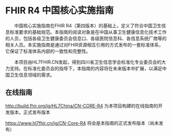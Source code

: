 # FHIR R4 中国核心实施指南

&emsp;&emsp;中国核心实施指南在FHIR R4（第四版本）的基础上，定义了符合中国卫生信息标准要求的基础规范。本指南的阅读对象是在中国从事卫生健康信息化技术工作的人员，包括各级卫生健康委员会信息口、各级医院信息科、各信息系统厂商等的相关人员。本实施指南是通过对FHIR资源相互引用的方式发布的一套标准体系，它保证了标准体系内部的一致性和完整性。

&emsp;&emsp;本项目由HL7FHIR.CN发起，得到四川省卫生信息学会标准化专业委员会的大力支持。在标准化委员会的指导下，本指南的内容将在未来版本中扩展，以满足中国卫生信息领域的需求。

## 在线指南 
   
http://build.fhir.org/ig/HL7China/CN-CORE-R4 为本项目构建的在线指南的开发版本。正式发布版本

https://www.hl7fhir.cn/ig/CN-Core-R4 将会是本指南的正式发布版本（尚未发布）
